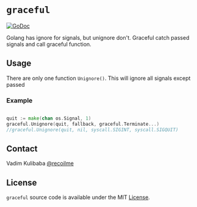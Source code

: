 # `graceful`

[![GoDoc](https://godoc.org/github.com/recoilme/graceful?status.svg)](https://godoc.org/github.com/recoilme/graceful)

Golang has ignore for signals, but unignore don't. Graceful catch passed signals and call graceful function.

## Usage

There are only one function `Unignore()`. This will ignore all signals except passed

### Example


```go

quit := make(chan os.Signal, 1)
graceful.Unignore(quit, fallback, graceful.Terminate...)
//graceful.Unignore(quit, nil, syscall.SIGINT, syscall.SIGQUIT)

```

## Contact

Vadim Kulibaba [@recoilme](http://github.com/recoilme)

## License

`graceful` source code is available under the MIT [License](/LICENSE).